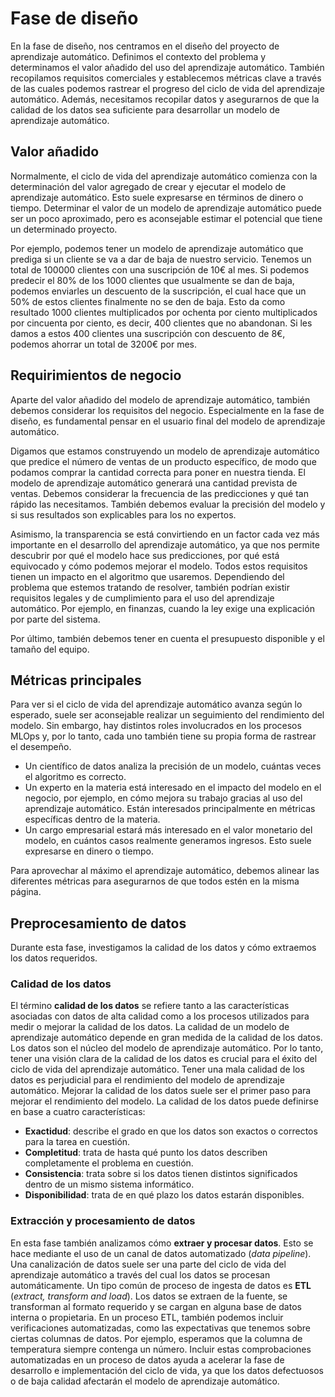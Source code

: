 # Fase de diseño
En la fase de diseño, nos centramos en el diseño del proyecto de aprendizaje automático. Definimos el contexto del problema y determinamos el valor añadido del uso del aprendizaje automático. También recopilamos requisitos comerciales y establecemos métricas clave a través de las cuales podemos rastrear el progreso del ciclo de vida del aprendizaje automático. Además, necesitamos recopilar datos y asegurarnos de que la calidad de los datos sea suficiente para desarrollar un modelo de aprendizaje automático.

## Valor añadido
Normalmente, el ciclo de vida del aprendizaje automático comienza con la determinación del valor agregado de crear y ejecutar el modelo de aprendizaje automático. Esto suele expresarse en términos de dinero o tiempo. Determinar el valor de un modelo de aprendizaje automático puede ser un poco aproximado, pero es aconsejable estimar el potencial que tiene un determinado proyecto.

Por ejemplo, podemos tener un modelo de aprendizaje automático que prediga si un cliente se va a dar de baja de nuestro servicio. Tenemos un total de 100000 clientes con una suscripción de 10€ al mes. Si podemos predecir el 80% de los 1000 clientes que usualmente se dan de baja, podemos enviarles un descuento de la suscripción, el cual hace que un 50% de estos clientes finalmente no se den de baja. Esto da como resultado 1000 clientes multiplicados por ochenta por ciento multiplicados por cincuenta por ciento, es decir, 400 clientes que no abandonan. Si les damos a estos 400 clientes una suscripción con descuento de 8€, podemos ahorrar un total de 3200€ por mes.

## Requirimientos de negocio
Aparte del valor añadido del modelo de aprendizaje automático, también debemos considerar los requisitos del negocio. Especialmente en la fase de diseño, es fundamental pensar en el usuario final del modelo de aprendizaje automático. 

Digamos que estamos construyendo un modelo de aprendizaje automático que predice el número de ventas de un producto específico, de modo que podamos comprar la cantidad correcta para poner en nuestra tienda. El modelo de aprendizaje automático generará una cantidad prevista de ventas. Debemos considerar la frecuencia de las predicciones y qué tan rápido las necesitamos. También debemos evaluar la precisión del modelo y si sus resultados son explicables para los no expertos. 

Asimismo, la transparencia se está convirtiendo en un factor cada vez más importante en el desarrollo del aprendizaje automático, ya que nos permite descubrir por qué el modelo hace sus predicciones, por qué está equivocado y cómo podemos mejorar el modelo. Todos estos requisitos tienen un impacto en el algoritmo que usaremos. Dependiendo del problema que estemos tratando de resolver, también podrían existir requisitos legales y de cumplimiento para el uso del aprendizaje automático. Por ejemplo, en finanzas, cuando la ley exige una explicación por parte del sistema.

Por último, también debemos tener en cuenta el presupuesto disponible y el tamaño del equipo.

## Métricas principales
Para ver si el ciclo de vida del aprendizaje automático avanza según lo esperado, suele ser aconsejable realizar un seguimiento del rendimiento del modelo. Sin embargo, hay distintos roles involucrados en los procesos MLOps y, por lo tanto, cada uno también tiene su propia forma de rastrear el desempeño. 

* Un científico de datos analiza la precisión de un modelo, cuántas veces el algoritmo es correcto.
* Un experto en la materia está interesado en el impacto del modelo en el negocio, por ejemplo, en cómo mejora su trabajo gracias al uso del aprendizaje automático. Están interesados principalmente en métricas específicas dentro de la materia.
* Un cargo empresarial estará más interesado en el valor monetario del modelo, en cuántos casos realmente generamos ingresos. Esto suele expresarse en dinero o tiempo. 

Para aprovechar al máximo el aprendizaje automático, debemos alinear las diferentes métricas para asegurarnos de que todos estén en la misma página.

## Preprocesamiento de datos
Durante esta fase, investigamos la calidad de los datos y cómo extraemos los datos requeridos.

### Calidad de los datos
El término **calidad de los datos** se refiere tanto a las características asociadas con datos de alta calidad como a los procesos utilizados para medir o mejorar la calidad de los datos. La calidad de un modelo de aprendizaje automático depende en gran medida de la calidad de los datos. Los datos son el núcleo del modelo de aprendizaje automático. Por lo tanto, tener una visión clara de la calidad de los datos es crucial para el éxito del ciclo de vida del aprendizaje automático. Tener una mala calidad de los datos es perjudicial para el rendimiento del modelo de aprendizaje automático. Mejorar la calidad de los datos suele ser el primer paso para mejorar el rendimiento del modelo. La calidad de los datos puede definirse en base a cuatro características:

* **Exactidud**: describe el grado en que los datos son exactos o correctos para la tarea en cuestión.
* **Completitud**: trata de hasta qué punto los datos describen completamente el problema en cuestión.
* **Consistencia**: trata sobre si los datos tienen distintos significados dentro de un mismo sistema informático.
* **Disponibilidad**: trata de en qué plazo los datos estarán disponibles.

### Extracción y procesamiento de datos
En esta fase también analizamos cómo **extraer y procesar datos**. Esto se hace mediante el uso de un canal de datos automatizado (*data pipeline*). Una canalización de datos suele ser una parte del ciclo de vida del aprendizaje automático a través del cual los datos se procesan automáticamente. Un tipo común de proceso de ingesta de datos es **ETL** (*extract, transform and load*). Los datos se extraen de la fuente, se transforman al formato requerido y se cargan en alguna base de datos interna o propietaria. En un proceso ETL, también podemos incluir verificaciones automatizadas, como las expectativas que tenemos sobre ciertas columnas de datos. Por ejemplo, esperamos que la columna de temperatura siempre contenga un número. Incluir estas comprobaciones automatizadas en un proceso de datos ayuda a acelerar la fase de desarrollo e implementación del ciclo de vida, ya que los datos defectuosos o de baja calidad afectarán el modelo de aprendizaje automático.